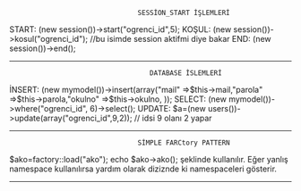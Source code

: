 									SESSİON_START İŞLEMLERİ
START:   (new session())->start("ogrenci_id",5);
KOŞUL: 	 (new session())->kosul("ogrenci_id"); //bu isimde session aktifmi diye bakar
END:     (new session())->end();


_______________________________________________________________________________________________________________________________________________________

									   DATABASE İSLEMLERİ

İNSERT: (new mymodel())->insert(array("mail" =>$this->mail,"parola" =>$this->parola,"okulno" =>$this->okulno, ));
SELECT: (new mymodel())->where("ogrenci_id", 6)->select();
UPDATE:   $a=(new users())->update(array("ogrenci_id",9,2)); // idsi 9 olanı 2 yapar


________________________________________________________________________________________________________________________________________________________


									SİMPLE FARCtory PATTERN

$ako=factory::load("ako");
echo $ako->ako();
şeklinde kullanılır. Eğer yanlış namespace kullanılırsa yardım olarak diziznde ki namespaceleri gösterir.
________________________________________________________________________________________________________________________________________________________


